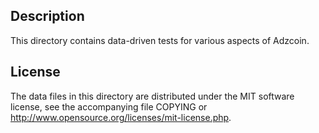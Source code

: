 Description
------------

This directory contains data-driven tests for various aspects of Adzcoin.

License
--------

The data files in this directory are distributed under the MIT software
license, see the accompanying file COPYING or
http://www.opensource.org/licenses/mit-license.php.

